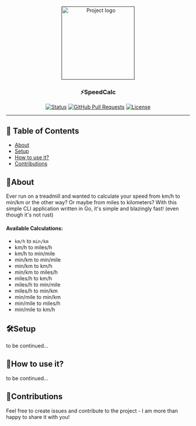 <p align="center">
  <a href="" rel="noopener">
 <img width=200px height=200px src="https://media.giphy.com/media/v1.Y2lkPTc5MGI3NjExdnptdW1zZ3VrYnZ6MzRxMWViMXJ1cXhyc3ZleGY3ZGlnc3Rvbmt3NCZlcD12MV9pbnRlcm5hbF9naWZfYnlfaWQmY3Q9Zw/2bUpP71bbVnZ3x7lgQ/giphy.gif" alt="Project logo"></a>
</p>

<h3 align="center">⚡️SpeedCalc</h3>

<div align="center">

[![Status](https://img.shields.io/badge/status-active-success.svg)]()
[![GitHub Pull Requests](https://img.shields.io/github/issues-pr/kylelobo/The-Documentation-Compendium.svg)](https://github.com/erratinsilentio/SpeedCalc/pulls)
[![License](https://img.shields.io/badge/license-MIT-blue.svg)](/LICENSE)

</div>

---

## 📝 Table of Contents

- [About](#about)
- [Setup](#setup)
- [How to use it?](#manual)
- [Contributions](#contributions)

## 🌱About <a name = "about"></a>

Ever run on a treadmill and wanted to calculate your speed from km/h to min/km or the other way? Or maybe from miles to kilometers? With this simple CLI application written in Go, it's simple and blazingly fast! (even though it's not rust)

#### Available Calculations:

- `km/h` to `min/km`
- km/h to miles/h
- km/h to min/mile
  <br>
- min/km to min/mile
- min/km to km/h
- min/km to miles/h
  <br>
- miles/h to km/h
- miles/h to min/mile
- miles/h to min/km
  <br>
- min/mile to min/km
- min/mile to miles/h
- min/mile to km/h

## 🛠Setup <a name = "setup"></a>

to be continued...

## 🏃How to use it? <a name = "manual"></a>

to be continued...

## 🤝Contributions <a name = "contributions"></a>

Feel free to create issues and contribute to the project - I am more than happy to share it with you!
